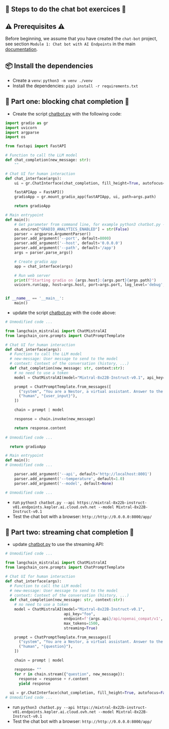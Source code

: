 ## 🤖 Steps to do the chat bot exercices 💬

## ⚠️ Prerequisites ⚠️

Before beginning, we assume that you have created the `chat-bot` project, see section `Module 1: Chat bot with AI Endpoints` in the main [documentation](README.md).

## 📦 Install the dependencies

  - Create a `venv`: `python3 -m venv ./venv`
  - Install the dependencies: `pip3 install -r requirements.txt`

## 💬 Part one: blocking chat completion 🛑

  - Create the script [chatbot.py](../../python/chat-bot/chatbot.py) with the following code:
```python
import gradio as gr
import uvicorn
import argparse
import os

from fastapi import FastAPI

# Function to call the LLM model
def chat_completion(new_message: str):
    ""

# Chat UI for human interaction
def chat_interface(args):
    ui = gr.ChatInterface(chat_completion, fill_height=True, autofocus=False, concurrency_limit=None)

    fastAPIApp = FastAPI()
    gradioApp = gr.mount_gradio_app(fastAPIApp, ui, path=args.path)

    return gradioApp

# Main entrypoint
def main():
    # Get parameter from command line, for example python3 chatbot.py --port 8080
    os.environ["GRADIO_ANALYTICS_ENABLED"] = str(False)
    parser = argparse.ArgumentParser()
    parser.add_argument('--port', default=8000)
    parser.add_argument('--host', default='0.0.0.0')
    parser.add_argument('--path', default='/app')
    args = parser.parse_args()

    # Create gradio app
    app = chat_interface(args)

    # Run web server
    print(f"Starting gradio on {args.host}:{args.port}{args.path}")
    uvicorn.run(app, host=args.host, port=args.port, log_level='debug', access_log=True)


if __name__ == '__main__':
    main()
```
  - update the script [chatbot.py](../../python/chat-bot/chatbot.py) with the code above:
```python
# Unmodified code ...

from langchain_mistralai import ChatMistralAI
from langchain_core.prompts import ChatPromptTemplate

# Chat UI for human interaction
def chat_interface(args):
  # Function to call the LLM model
  # new-message: User message to send to the model
  # context: Context of the conversation (history, ...)
  def chat_completion(new_message: str, context:str):
    # no need to use a token
    model = ChatMistralAI(model="Mixtral-8x22B-Instruct-v0.1", api_key="None",endpoint=f'{args.api}/api/openai_compat/v1', max_tokens=1500)

    prompt = ChatPromptTemplate.from_messages([
      ("system", "You are a Nestor, a virtual assistant. Answer to the question."),
      ("human", "{user_input}"),
    ])

    chain = prompt | model

    response = chain.invoke(new_message)

    return response.content
  
# Unmodified code ...

  return gradioApp

# Main entrypoint
def main():
# Unmodified code ...

    parser.add_argument('--api', default='http://localhost:8001')
    parser.add_argument('--temperature', default=1.0)
    parser.add_argument('--model', default=None)

# Unmodified code ...

```
  - run `python3 chatbot.py --api https://mixtral-8x22b-instruct-v01.endpoints.kepler.ai.cloud.ovh.net --model Mixtral-8x22B-Instruct-v0.1`
  - Test the chat bot with a browser: `http://http://0.0.0.0:8000/app/`

## 💬 Part two: streaming chat completion 🔀

  - update [chatbot.py](../../python/chat-bot/chatbot.py) to use the streaming API:
```python
# Unmodified code ...

from langchain_mistralai import ChatMistralAI
from langchain_core.prompts import ChatPromptTemplate

# Chat UI for human interaction
def chat_interface(args):
  # Function to call the LLM model
  # new-message: User message to send to the model
  # context: Context of the conversation (history, ...)
  def chat_completion(new_message: str, context:str):
    # no need to use a token
    model = ChatMistralAI(model="Mixtral-8x22B-Instruct-v0.1", 
                          api_key="foo",
                          endpoint=f'{args.api}/api/openai_compat/v1', 
                          max_tokens=1500, 
                          streaming=True)

    prompt = ChatPromptTemplate.from_messages([
      ("system", "You are a Nestor, a virtual assistant. Answer to the question."),
      ("human", "{question}"),
    ])

    chain = prompt | model

    response= ""
    for r in chain.stream({"question", new_message}):
      response = response + r.content
      yield response
  
  ui = gr.ChatInterface(chat_completion, fill_height=True, autofocus=False, concurrency_limit=None)
# Unmodified code ...
```
  - run `python3 chatbot.py --api https://mixtral-8x22b-instruct-v01.endpoints.kepler.ai.cloud.ovh.net --model Mixtral-8x22B-Instruct-v0.1`
  - Test the chat bot with a browser: `http://http://0.0.0.0:8000/app/`
